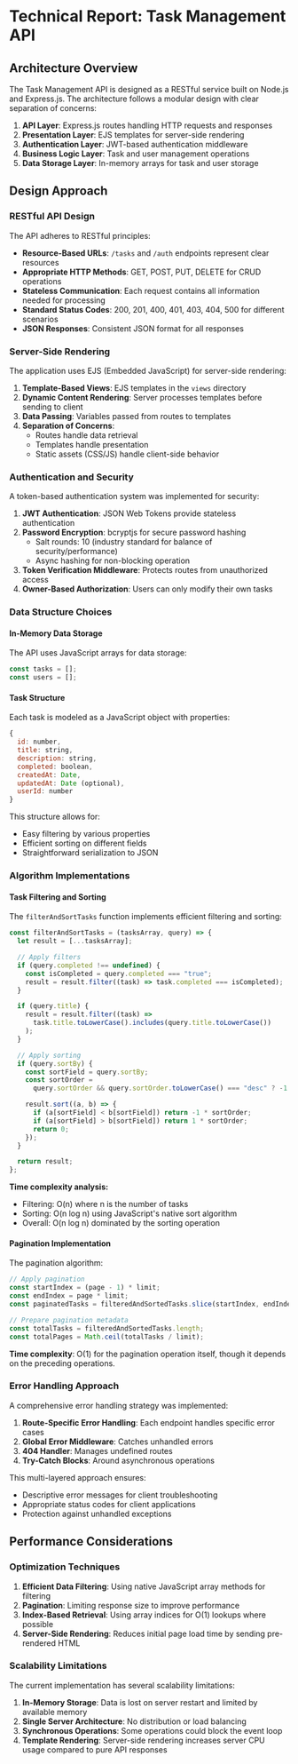 # Technical Report: Task Management API

## Architecture Overview

The Task Management API is designed as a RESTful service built on Node.js and Express.js. The architecture follows a modular design with clear separation of concerns:

1. **API Layer**: Express.js routes handling HTTP requests and responses
2. **Presentation Layer**: EJS templates for server-side rendering
3. **Authentication Layer**: JWT-based authentication middleware
4. **Business Logic Layer**: Task and user management operations
5. **Data Storage Layer**: In-memory arrays for task and user storage

## Design Approach

### RESTful API Design

The API adheres to RESTful principles:

- **Resource-Based URLs**: `/tasks` and `/auth` endpoints represent clear resources
- **Appropriate HTTP Methods**: GET, POST, PUT, DELETE for CRUD operations
- **Stateless Communication**: Each request contains all information needed for processing
- **Standard Status Codes**: 200, 201, 400, 401, 403, 404, 500 for different scenarios
- **JSON Responses**: Consistent JSON format for all responses

### Server-Side Rendering

The application uses EJS (Embedded JavaScript) for server-side rendering:

1. **Template-Based Views**: EJS templates in the `views` directory
2. **Dynamic Content Rendering**: Server processes templates before sending to client
3. **Data Passing**: Variables passed from routes to templates
4. **Separation of Concerns**: 
   - Routes handle data retrieval
   - Templates handle presentation
   - Static assets (CSS/JS) handle client-side behavior

### Authentication and Security

A token-based authentication system was implemented for security:

1. **JWT Authentication**: JSON Web Tokens provide stateless authentication
2. **Password Encryption**: bcryptjs for secure password hashing
   - Salt rounds: 10 (industry standard for balance of security/performance)
   - Async hashing for non-blocking operation
3. **Token Verification Middleware**: Protects routes from unauthorized access
4. **Owner-Based Authorization**: Users can only modify their own tasks

### Data Structure Choices

#### In-Memory Data Storage

The API uses JavaScript arrays for data storage:

```javascript
const tasks = [];
const users = [];
```

#### Task Structure

Each task is modeled as a JavaScript object with properties:

```javascript
{
  id: number,
  title: string,
  description: string,
  completed: boolean,
  createdAt: Date,
  updatedAt: Date (optional),
  userId: number
}
```

This structure allows for:
- Easy filtering by various properties
- Efficient sorting on different fields
- Straightforward serialization to JSON

### Algorithm Implementations

#### Task Filtering and Sorting

The `filterAndSortTasks` function implements efficient filtering and sorting:

```javascript
const filterAndSortTasks = (tasksArray, query) => {
  let result = [...tasksArray];

  // Apply filters
  if (query.completed !== undefined) {
    const isCompleted = query.completed === "true";
    result = result.filter((task) => task.completed === isCompleted);
  }

  if (query.title) {
    result = result.filter((task) =>
      task.title.toLowerCase().includes(query.title.toLowerCase())
    );
  }

  // Apply sorting
  if (query.sortBy) {
    const sortField = query.sortBy;
    const sortOrder =
      query.sortOrder && query.sortOrder.toLowerCase() === "desc" ? -1 : 1;

    result.sort((a, b) => {
      if (a[sortField] < b[sortField]) return -1 * sortOrder;
      if (a[sortField] > b[sortField]) return 1 * sortOrder;
      return 0;
    });
  }

  return result;
};
```

**Time complexity analysis:**
- Filtering: O(n) where n is the number of tasks
- Sorting: O(n log n) using JavaScript's native sort algorithm
- Overall: O(n log n) dominated by the sorting operation

#### Pagination Implementation

The pagination algorithm:

```javascript
// Apply pagination
const startIndex = (page - 1) * limit;
const endIndex = page * limit;
const paginatedTasks = filteredAndSortedTasks.slice(startIndex, endIndex);

// Prepare pagination metadata
const totalTasks = filteredAndSortedTasks.length;
const totalPages = Math.ceil(totalTasks / limit);
```

**Time complexity**: O(1) for the pagination operation itself, though it depends on the preceding operations.

### Error Handling Approach

A comprehensive error handling strategy was implemented:

1. **Route-Specific Error Handling**: Each endpoint handles specific error cases
2. **Global Error Middleware**: Catches unhandled errors
3. **404 Handler**: Manages undefined routes
4. **Try-Catch Blocks**: Around asynchronous operations

This multi-layered approach ensures:
- Descriptive error messages for client troubleshooting
- Appropriate status codes for client applications
- Protection against unhandled exceptions

## Performance Considerations

### Optimization Techniques

1. **Efficient Data Filtering**: Using native JavaScript array methods for filtering
2. **Pagination**: Limiting response size to improve performance
3. **Index-Based Retrieval**: Using array indices for O(1) lookups where possible
4. **Server-Side Rendering**: Reduces initial page load time by sending pre-rendered HTML

### Scalability Limitations

The current implementation has several scalability limitations:

1. **In-Memory Storage**: Data is lost on server restart and limited by available memory
2. **Single Server Architecture**: No distribution or load balancing
3. **Synchronous Operations**: Some operations could block the event loop
4. **Template Rendering**: Server-side rendering increases server CPU usage compared to pure API responses
